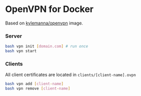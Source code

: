 # OpenVPN for Docker

Based on [kylemanna/openvpn](https://hub.docker.com/r/kylemanna/openvpn) image.

### Server

```bash
bash vpn init [domain.com] # run once
bash vpn start
```

### Clients

All client certificates are located in `clients/[client-name].ovpn`

```bash
bash vpn add [client-name]
bash vpn remove [client-name]
```
